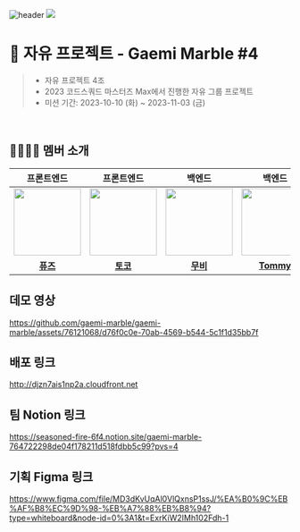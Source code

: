 ![header](https://capsule-render.vercel.app/api?type=waving&height=200&section=header&text=자유%20프로젝트%20%204조&color=gradient)
![](https://img.shields.io/badge/Last_Upadate-2023--10--10-blue)

# 🐜 자유 프로젝트 - Gaemi Marble #4

> - 자유 프로젝트 4조
> - 2023 코드스쿼드 마스터즈 Max에서 진행한 자유 그룹 프로젝트 
> - 미션 기간: 2023-10-10 (화) ~ 2023-11-03 (금)

<br/>

## 👨‍👩‍👧‍👦 멤버 소개

| 프론트엔드 | 프론트엔드 | 백엔드 | 백엔드 |
| :---: | :---: | :---: | :---: |
| <img src="https://avatars.githubusercontent.com/u/76121068?s=400&u=ffcc1c5dce2edf84ef611313c14e42700782f33a&v=4" width="120"/>| <img src="https://avatars.githubusercontent.com/u/101464713?v=4" width="120"/> | <img src="https://avatars.githubusercontent.com/u/98851575?s=64&v=4" width="120"/> | <img src="https://avatars.githubusercontent.com/u/48724199?v=4" width="120"/> |
| **[퓨즈](https://github.com/silvertae)** | **[토코](https://github.com/aaaz425)** | **[무비](https://github.com/yhpark95)** | **[Tommy](https://github.com/HyowonSin)** |

## 데모 영상

https://github.com/gaemi-marble/gaemi-marble/assets/76121068/d76f0c0e-70ab-4569-b544-5c1f1d35bb7f

## 배포 링크

http://djzn7ais1np2a.cloudfront.net


## 팀 Notion 링크
https://seasoned-fire-6f4.notion.site/gaemi-marble-764722298de04f178211d518fdbb5c99?pvs=4

## 기획 Figma 링크
https://www.figma.com/file/MD3dKvUqAl0VlQxnsP1ssJ/%EA%B0%9C%EB%AF%B8%EC%9D%98-%EB%A7%88%EB%B8%94?type=whiteboard&node-id=0%3A1&t=ExrKiW2IMh102Fdh-1

<br/>
